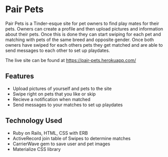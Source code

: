 # Pair Pets
Pair Pets is a Tinder-esque site for pet owners to find play mates for their pets. Owners can create a profile and then upload pictures and information about their pets. Once this is done they can start swiping for each pet and matching with pets of the same breed and opposite gender. Once both owners have swiped for each others pets they get matched and are able to send messages to each other to set up playdates.

The live site can be found at https://pair-pets.herokuapp.com/

## Features
- Upload pictures of yourself and pets to the site
- Swipe right on pets that you like or skip 
- Recieve a notification when matched
- Send messages to your matches to set up playdates

## Technology Used
- Ruby on Rails, HTML, CSS with ERB
- ActiveRecord join table of Swipes to determine matches
- CarrierWave gem to save user and pet images 
- Materialize CSS library
